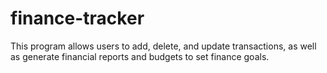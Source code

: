 # finance-tracker
This program allows users to add, delete, and update transactions, as well as generate financial reports and budgets to set finance goals.
